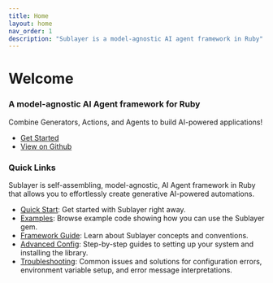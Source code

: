 ```yaml
---
title: Home
layout: home
nav_order: 1
description: "Sublayer is a model-agnostic AI agent framework in Ruby"
---
```


# Welcome

### A model-agnostic AI Agent framework for Ruby

Combine Generators, Actions, and Agents to build AI-powered applications!

* [Get Started](docs/quick\_start.md)
* [View on Github](https://github.com/sublayerapp/sublayer)

### Quick Links

Sublayer is self-assembling, model-agnostic, AI Agent framework in Ruby that allows you to effortlessly create generative AI-powered automations.

* [Quick Start](docs/quick\_start.md): Get started with Sublayer right away.
* [Examples](docs/guides/overview.md): Browse example code showing how you can use the Sublayer gem.
* [Framework Guide](docs/concepts/overview.md): Learn about Sublayer concepts and conventions.
* [Advanced Config](docs/advanced\_config.md): Step-by-step guides to setting up your system and installing the library.
* [Troubleshooting](docs/troubleshooting.md): Common issues and solutions for configuration errors, environment variable setup, and error message interpretations.